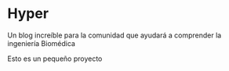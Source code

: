 # Hyper
Un blog increíble para la comunidad que ayudará a comprender la ingeniería Biomédica

Esto es un pequeño proyecto
